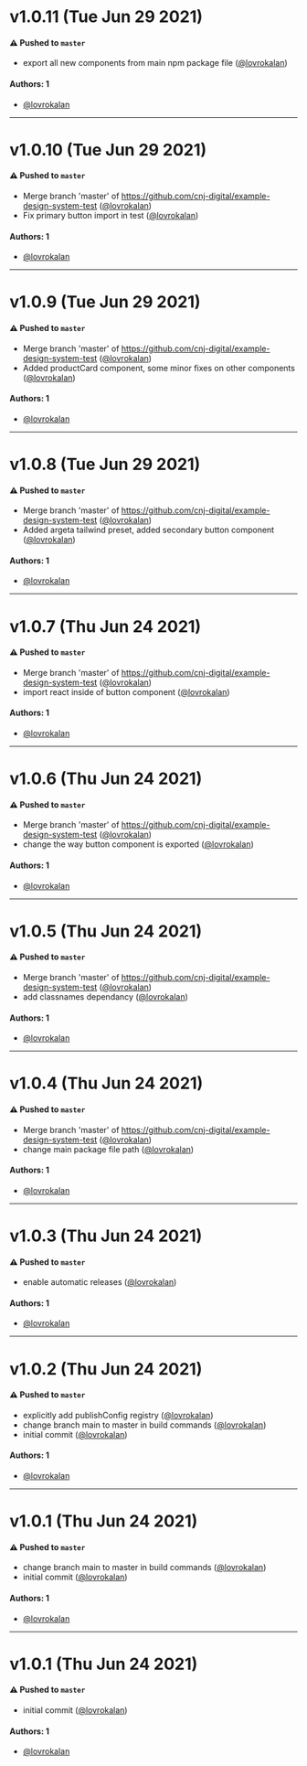 # v1.0.11 (Tue Jun 29 2021)

#### ⚠️ Pushed to `master`

- export all new components from main npm package file ([@lovrokalan](https://github.com/lovrokalan))

#### Authors: 1

- [@lovrokalan](https://github.com/lovrokalan)

---

# v1.0.10 (Tue Jun 29 2021)

#### ⚠️ Pushed to `master`

- Merge branch 'master' of https://github.com/cnj-digital/example-design-system-test ([@lovrokalan](https://github.com/lovrokalan))
- Fix primary button import in test ([@lovrokalan](https://github.com/lovrokalan))

#### Authors: 1

- [@lovrokalan](https://github.com/lovrokalan)

---

# v1.0.9 (Tue Jun 29 2021)

#### ⚠️ Pushed to `master`

- Merge branch 'master' of https://github.com/cnj-digital/example-design-system-test ([@lovrokalan](https://github.com/lovrokalan))
- Added productCard component, some minor fixes on other components ([@lovrokalan](https://github.com/lovrokalan))

#### Authors: 1

- [@lovrokalan](https://github.com/lovrokalan)

---

# v1.0.8 (Tue Jun 29 2021)

#### ⚠️ Pushed to `master`

- Merge branch 'master' of https://github.com/cnj-digital/example-design-system-test ([@lovrokalan](https://github.com/lovrokalan))
- Added argeta tailwind preset, added secondary button component ([@lovrokalan](https://github.com/lovrokalan))

#### Authors: 1

- [@lovrokalan](https://github.com/lovrokalan)

---

# v1.0.7 (Thu Jun 24 2021)

#### ⚠️ Pushed to `master`

- Merge branch 'master' of https://github.com/cnj-digital/example-design-system-test ([@lovrokalan](https://github.com/lovrokalan))
- import react inside of button component ([@lovrokalan](https://github.com/lovrokalan))

#### Authors: 1

- [@lovrokalan](https://github.com/lovrokalan)

---

# v1.0.6 (Thu Jun 24 2021)

#### ⚠️ Pushed to `master`

- Merge branch 'master' of https://github.com/cnj-digital/example-design-system-test ([@lovrokalan](https://github.com/lovrokalan))
- change the way button component is exported ([@lovrokalan](https://github.com/lovrokalan))

#### Authors: 1

- [@lovrokalan](https://github.com/lovrokalan)

---

# v1.0.5 (Thu Jun 24 2021)

#### ⚠️ Pushed to `master`

- Merge branch 'master' of https://github.com/cnj-digital/example-design-system-test ([@lovrokalan](https://github.com/lovrokalan))
- add classnames dependancy ([@lovrokalan](https://github.com/lovrokalan))

#### Authors: 1

- [@lovrokalan](https://github.com/lovrokalan)

---

# v1.0.4 (Thu Jun 24 2021)

#### ⚠️ Pushed to `master`

- Merge branch 'master' of https://github.com/cnj-digital/example-design-system-test ([@lovrokalan](https://github.com/lovrokalan))
- change main package file path ([@lovrokalan](https://github.com/lovrokalan))

#### Authors: 1

- [@lovrokalan](https://github.com/lovrokalan)

---

# v1.0.3 (Thu Jun 24 2021)

#### ⚠️ Pushed to `master`

- enable automatic releases ([@lovrokalan](https://github.com/lovrokalan))

#### Authors: 1

- [@lovrokalan](https://github.com/lovrokalan)

---

# v1.0.2 (Thu Jun 24 2021)

#### ⚠️ Pushed to `master`

- explicitly add publishConfig registry ([@lovrokalan](https://github.com/lovrokalan))
- change branch main to master in build commands ([@lovrokalan](https://github.com/lovrokalan))
- initial commit ([@lovrokalan](https://github.com/lovrokalan))

#### Authors: 1

- [@lovrokalan](https://github.com/lovrokalan)

---

# v1.0.1 (Thu Jun 24 2021)

#### ⚠️ Pushed to `master`

- change branch main to master in build commands ([@lovrokalan](https://github.com/lovrokalan))
- initial commit ([@lovrokalan](https://github.com/lovrokalan))

#### Authors: 1

- [@lovrokalan](https://github.com/lovrokalan)

---

# v1.0.1 (Thu Jun 24 2021)

#### ⚠️ Pushed to `master`

- initial commit ([@lovrokalan](https://github.com/lovrokalan))

#### Authors: 1

- [@lovrokalan](https://github.com/lovrokalan)
